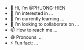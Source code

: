 - 👋 Hi, I’m @PHUONG-HIEN
- 👀 I’m interested in ...
- 🌱 I’m currently learning ...
- 💞️ I’m looking to collaborate on ...
- 📫 How to reach me ...
- 😄 Pronouns: ...
- ⚡ Fun fact: ...

<!---
PHUONG-HIEN/PHUONG-HIEN is a ✨ special ✨ repository because its `README.md` (this file) appears on your GitHub profile.
You can click the Preview link to take a look at your changes.
--->
